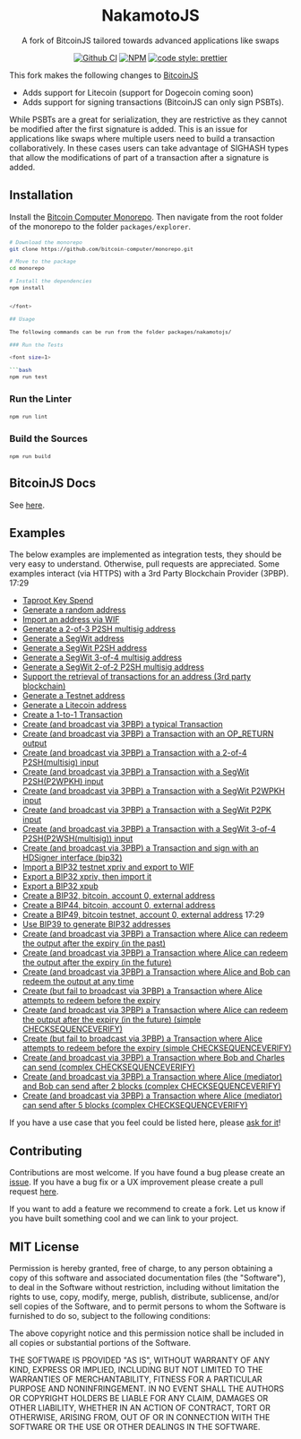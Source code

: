 <div align="center">
  <h1>NakamotoJS</h1>
  <p>
    A fork of BitcoinJS tailored towards advanced applications like swaps
  </p>
</div>

<div align="center">

  <a href="">[![Github CI](https://github.com/bitcoinjs/bitcoinjs-lib/actions/workflows/main_ci.yml/badge.svg)](https://github.com/bitcoinjs/bitcoinjs-lib/actions/workflows/main_ci.yml)</a>
  <a href="">![NPM](https://img.shields.io/npm/v/@bitcoin-computer/nakamotojs.svg)</a>
  <a href="">[![code style: prettier](https://img.shields.io/badge/code_style-prettier-ff69b4.svg?style=flat-square)](https://github.com/prettier/prettier)</a>

</div>

This fork makes the following changes to <a href="https://github.com/bitcoinjs/bitcoinjs-lib/" target="_blank">BitcoinJS</a>
* Adds support for Litecoin (support for Dogecoin coming soon)
* Adds support for signing transactions (BitcoinJS can only sign PSBTs).

While PSBTs are a great for serialization, they are restrictive as they cannot be modified after the first signature is added. This is an issue for applications like swaps where multiple users need to build a transaction collaboratively. In these cases users can take advantage of SIGHASH types that allow the modifications of part of a transaction after a signature is added.

## Installation

Install the [Bitcoin Computer Monorepo](https://github.com/bitcoin-computer/monorepo). Then navigate from the root folder of the monorepo to the folder `packages/explorer`.

<font size=1>

```sh
# Download the monorepo
git clone https://github.com/bitcoin-computer/monorepo.git

# Move to the package
cd monorepo

# Install the dependencies
npm install


</font>

## Usage

The following commands can be run from the folder packages/nakamotojs/

### Run the Tests

<font size=1>

```bash
npm run test
```

</font>

### Run the Linter

<font size=1>

```bash
npm run lint
```

</font>

### Build the Sources

<font size=1>

```bash
npm run build
```

</font>


## BitcoinJS Docs

See [here](https://github.com/bitcoinjs/bitcoinjs-lib).

## Examples

The below examples are implemented as integration tests, they should be very easy to understand.
Otherwise, pull requests are appreciated.
Some examples interact (via HTTPS) with a 3rd Party Blockchain Provider (3PBP).
17:29
- [Taproot Key Spend](https://github.com/bitcoin-computer/nakamotojs/tree/master/test/integration/taproot.spec.ts)
- [Generate a random address](https://github.com/bitcoin-computer/nakamotojs/tree/master/test/integration/addresses.spec.ts)
- [Import an address via WIF](https://github.com/bitcoin-computer/nakamotojs/tree/master/test/integration/addresses.spec.ts)
- [Generate a 2-of-3 P2SH multisig address](https://github.com/bitcoin-computer/nakamotojs/tree/master/test/integration/addresses.spec.ts)
- [Generate a SegWit address](https://github.com/bitcoin-computer/nakamotojs/tree/master/test/integration/addresses.spec.ts)
- [Generate a SegWit P2SH address](https://github.com/bitcoin-computer/nakamotojs/tree/master/test/integration/addresses.spec.ts)
- [Generate a SegWit 3-of-4 multisig address](https://github.com/bitcoin-computer/nakamotojs/tree/master/test/integration/addresses.spec.ts)
- [Generate a SegWit 2-of-2 P2SH multisig address](https://github.com/bitcoin-computer/nakamotojs/tree/master/test/integration/addresses.spec.ts)
- [Support the retrieval of transactions for an address (3rd party blockchain)](https://github.com/bitcoin-computer/nakamotojs/tree/master/test/integration/addresses.spec.ts)
- [Generate a Testnet address](https://github.com/bitcoin-computer/nakamotojs/tree/master/test/integration/addresses.spec.ts)
- [Generate a Litecoin address](https://github.com/bitcoin-computer/nakamotojs/tree/master/test/integration/addresses.spec.ts)
- [Create a 1-to-1 Transaction](https://github.com/bitcoin-computer/nakamotojs/tree/master/test/integration/transactions.spec.ts)
- [Create (and broadcast via 3PBP) a typical Transaction](https://github.com/bitcoin-computer/nakamotojs/tree/master/test/integration/transactions.spec.ts)
- [Create (and broadcast via 3PBP) a Transaction with an OP_RETURN output](https://github.com/bitcoin-computer/nakamotojs/tree/master/test/integration/transactions.spec.ts)
- [Create (and broadcast via 3PBP) a Transaction with a 2-of-4 P2SH(multisig) input](https://github.com/bitcoin-computer/nakamotojs/tree/master/test/integration/transactions.spec.ts)
- [Create (and broadcast via 3PBP) a Transaction with a SegWit P2SH(P2WPKH) input](https://github.com/bitcoin-computer/nakamotojs/tree/master/test/integration/transactions.spec.ts)
- [Create (and broadcast via 3PBP) a Transaction with a SegWit P2WPKH input](https://github.com/bitcoin-computer/nakamotojs/tree/master/test/integration/transactions.spec.ts)
- [Create (and broadcast via 3PBP) a Transaction with a SegWit P2PK input](https://github.com/bitcoin-computer/nakamotojs/tree/master/test/integration/transactions.spec.ts)
- [Create (and broadcast via 3PBP) a Transaction with a SegWit 3-of-4 P2SH(P2WSH(multisig)) input](https://github.com/bitcoin-computer/nakamotojs/tree/master/test/integration/transactions.spec.ts)
- [Create (and broadcast via 3PBP) a Transaction and sign with an HDSigner interface (bip32)](https://github.com/bitcoin-computer/nakamotojs/tree/master/test/integration/transactions.spec.ts)
- [Import a BIP32 testnet xpriv and export to WIF](https://github.com/bitcoin-computer/nakamotojs/tree/master/test/integration/bip32.spec.ts)
- [Export a BIP32 xpriv, then import it](https://github.com/bitcoin-computer/nakamotojs/tree/master/test/integration/bip32.spec.ts)
- [Export a BIP32 xpub](https://github.com/bitcoin-computer/nakamotojs/tree/master/test/integration/bip32.spec.ts)
- [Create a BIP32, bitcoin, account 0, external address](https://github.com/bitcoin-computer/nakamotojs/tree/master/test/integration/bip32.spec.ts)
- [Create a BIP44, bitcoin, account 0, external address](https://github.com/bitcoin-computer/nakamotojs/tree/master/test/integration/bip32.spec.ts)
- [Create a BIP49, bitcoin testnet, account 0, external address](https://github.com/bitcoin-computer/nakamotojs/tree/master/test/integration/bip32.spec.ts)
17:29
- [Use BIP39 to generate BIP32 addresses](https://github.com/bitcoin-computer/nakamotojs/tree/master/test/integration/bip32.spec.ts)
- [Create (and broadcast via 3PBP) a Transaction where Alice can redeem the output after the expiry (in the past)](https://github.com/bitcoin-computer/nakamotojs/tree/master/test/integration/cltv.spec.ts)
- [Create (and broadcast via 3PBP) a Transaction where Alice can redeem the output after the expiry (in the future)](https://github.com/bitcoin-computer/nakamotojs/tree/master/test/integration/cltv.spec.ts)
- [Create (and broadcast via 3PBP) a Transaction where Alice and Bob can redeem the output at any time](https://github.com/bitcoin-computer/nakamotojs/tree/master/test/integration/cltv.spec.ts)
- [Create (but fail to broadcast via 3PBP) a Transaction where Alice attempts to redeem before the expiry](https://github.com/bitcoin-computer/nakamotojs/tree/master/test/integration/cltv.spec.ts)
- [Create (and broadcast via 3PBP) a Transaction where Alice can redeem the output after the expiry (in the future) (simple CHECKSEQUENCEVERIFY)](https://github.com/bitcoin-computer/nakamotojs/tree/master/test/integration/csv.spec.ts)
- [Create (but fail to broadcast via 3PBP) a Transaction where Alice attempts to redeem before the expiry (simple CHECKSEQUENCEVERIFY)](https://github.com/bitcoin-computer/nakamotojs/tree/master/test/integration/csv.spec.ts)
- [Create (and broadcast via 3PBP) a Transaction where Bob and Charles can send (complex CHECKSEQUENCEVERIFY)](https://github.com/bitcoin-computer/nakamotojs/tree/master/test/integration/csv.spec.ts)
- [Create (and broadcast via 3PBP) a Transaction where Alice (mediator) and Bob can send after 2 blocks (complex CHECKSEQUENCEVERIFY)](https://github.com/bitcoin-computer/nakamotojs/tree/master/test/integration/csv.spec.ts)
- [Create (and broadcast via 3PBP) a Transaction where Alice (mediator) can send after 5 blocks (complex CHECKSEQUENCEVERIFY)](https://github.com/bitcoin-computer/nakamotojs/tree/master/test/integration/csv.spec.ts)

If you have a use case that you feel could be listed here, please [ask for it](https://github.com/bitcoinjs/bitcoinjs-lib/issues/new)!

## Contributing

Contributions are most welcome. If you have found a bug please create an [issue](https://github.com/bitcoin-computer/monorepo/issues). If you have a bug fix or a UX improvement please create a pull request [here](https://github.com/bitcoin-computer/monorepo/pulls).

If you want to add a feature we recommend to create a fork. Let us know if you have built something cool and we can link to your project.

## MIT License

Permission is hereby granted, free of charge, to any person obtaining a copy of this software and associated documentation files (the "Software"), to deal in the Software without restriction, including without limitation the rights to use, copy, modify, merge, publish, distribute, sublicense, and/or sell copies of the Software, and to permit persons to whom the Software is furnished to do so, subject to the following conditions:

The above copyright notice and this permission notice shall be included in all copies or substantial portions of the Software.

THE SOFTWARE IS PROVIDED "AS IS", WITHOUT WARRANTY OF ANY KIND, EXPRESS OR IMPLIED, INCLUDING BUT NOT LIMITED TO THE WARRANTIES OF MERCHANTABILITY, FITNESS FOR A PARTICULAR PURPOSE AND NONINFRINGEMENT. IN NO EVENT SHALL THE AUTHORS OR COPYRIGHT HOLDERS BE LIABLE FOR ANY CLAIM, DAMAGES OR OTHER LIABILITY, WHETHER IN AN ACTION OF CONTRACT, TORT OR OTHERWISE, ARISING FROM, OUT OF OR IN CONNECTION WITH THE SOFTWARE OR THE USE OR OTHER DEALINGS IN THE SOFTWARE.

[node]: https://github.com/bitcoin-computer/monorepo/tree/main/packages/node
